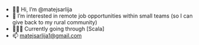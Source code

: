 - 🙇🏼 Hi, I’m @matejsarlija
- 👀 I’m interested in remote job opportunities within small teams
     (so I can give back to my rural community)
- 🚵🏼‍♂️ Currently going through [Scala]
- 📫 matejsarlija1@gmail.com
